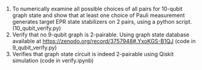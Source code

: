 1. To numerically examine all possible choices of all pairs for 10-qubit graph state and show that at least one choice of Pauli measurement generates target EPR state stabilizers on 2 pairs, using a python script. (10_qubit_verify.py)
2. Verify that no 9-qubit graph is 2-pairable. Using graph state database available at https://zenodo.org/record/3757948#.YxoKGS-B1QJ  (code in 9_qubit_verify.py)
3. Verifies that graph state circuit is indeed 2-pairable using Qiskit simulation  (code in verify.ipynb)